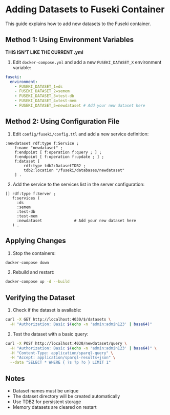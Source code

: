 # Adding Datasets to Fuseki Container

This guide explains how to add new datasets to the Fuseki container.

## Method 1: Using Environment Variables

**THIS ISN'T LIKE THE CURRENT .yml**

1. Edit `docker-compose.yml` and add a new `FUSEKI_DATASET_X` environment variable:

```yaml
fuseki:
  environment:
    - FUSEKI_DATASET_1=ds
    - FUSEKI_DATASET_2=semem
    - FUSEKI_DATASET_3=test-db
    - FUSEKI_DATASET_4=test-mem
    - FUSEKI_DATASET_5=newdataset # Add your new dataset here
```

## Method 2: Using Configuration File

1. Edit `config/fuseki/config.ttl` and add a new service definition:

```turtle
:newdataset rdf:type f:Service ;
    f:name "newdataset" ;
    f:endpoint [ f:operation f:query ; ] ;
    f:endpoint [ f:operation f:update ; ] ;
    f:dataset [
        rdf:type tdb2:DatasetTDB2 ;
        tdb2:location "/fuseki/databases/newdataset"
    ] .
```

2. Add the service to the services list in the server configuration:

```turtle
[] rdf:type f:Server ;
   f:services (
     :ds
     :semem
     :test-db
     :test-mem
     :newdataset              # Add your new dataset here
   ) .
```

## Applying Changes

1. Stop the containers:

```bash
docker-compose down
```

2. Rebuild and restart:

```bash
docker-compose up -d --build
```

## Verifying the Dataset

1. Check if the dataset is available:

```bash
curl -X GET http://localhost:4030/$/datasets \
  -H "Authorization: Basic $(echo -n 'admin:admin123' | base64)"
```

2. Test the dataset with a basic query:

```bash
curl -X POST http://localhost:4030/newdataset/query \
  -H "Authorization: Basic $(echo -n 'admin:admin123' | base64)" \
  -H "Content-Type: application/sparql-query" \
  -H "Accept: application/sparql-results+json" \
  --data "SELECT * WHERE { ?s ?p ?o } LIMIT 1"
```

## Notes

- Dataset names must be unique
- The dataset directory will be created automatically
- Use TDB2 for persistent storage
- Memory datasets are cleared on restart
